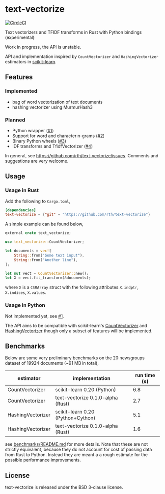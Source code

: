 # text-vectorize

[![CircleCI](https://circleci.com/gh/rth/text-vectorize.svg?style=svg)](https://circleci.com/gh/rth/text-vectorize)

Text vectorizers and TFIDF transforms in Rust with Python bindings (experimental)

Work in progress, the API is unstable.

API and implementation inspired by `CountVectorizer` and `HashingVectorizer`
estimators in [scikit-learn](https://scikit-learn.org/).

## Features

### Implemented

 - bag of word vectorization of text documents
 - hashing vectorizer using MurmurHash3

### Planned

 - Python wrapper ([#1](https://github.com/rth/text-vectorize/pull/1))
 - Support for word and character n-grams ([#2](https://github.com/rth/text-vectorize/issues/2))
 - Binary Python wheels ([#3](https://github.com/rth/text-vectorize/issues/3<Paste>))
 - IDF transforms and TfidfVectorizer ([#4](https://github.com/rth/text-vectorize/issues/4))

In general, see https://github.com/rth/text-vectorize/issues. Comments and suggestions are very welcome.


## Usage

### Usage in Rust

Add the following to `Cargo.toml`,
```toml
[dependencies]
text-vectorize = {"git" = "https://github.com/rth/text-vectorize"}
``` 
A simple example can be found below,
```rust
external crate text_vectorize;

use text_vectorize::CountVectorizer;

let documents = vec![
    String::from("Some text input"),
    String::from("Another line"),
];

let mut vect = CountVectorizer::new();
let X = vect.fit_transform(&documents);
```
where `X` is a `CSRArray` struct with the following attributes
`X.indptr`, `X.indices`, `X.values`.

### Usage in Python

Not implemented yet, see [#1](https://github.com/rth/text-vectorize/pull/1).

The API aims to be compatible with scikit-learn's
[CountVectorizer](https://scikit-learn.org/stable/modules/generated/sklearn.feature_extraction.text.CountVectorizer.html)
and [HashingVectorizer](https://scikit-learn.org/stable/modules/generated/sklearn.feature_extraction.text.HashingVectorizer.html) 
though only a subset of features will be implemented.


## Benchmarks

Below are some very preliminary benchmarks on the 20 newsgroups dataset of 19924 documents (~91 MB in total),

| estimator         | implementation                    | run time (s) |
|-------------------|-----------------------------------|--------------|
| CountVectorizer   | scikit-learn 0.20 (Python)        | 6.8          |
| CountVectorizer   | text-vectorize 0.1.0-alpha (Rust) | 2.7          |
| HashingVectorizer | scikit-learn 0.20 (Python+Cython) | 5.1          |
| HashingVectorizer | text-vectorize 0.1.0-alpha (Rust) | 1.6          |

see [benchmarks/README.md](./benchmarks/README.md) for more details.
Note that these are not strictly equivalent, because
they do not account for cost of passing data from Rust to Python. Instead they are meant a
a rough estimate for the possible performance improvements.


## License

text-vectorize is released under the BSD 3-clause license.
